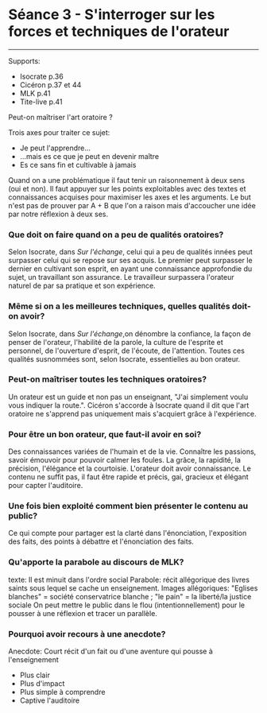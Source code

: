 # Séance 3 - S'interroger sur les forces et techniques de l'orateur

------

Supports:
* Isocrate p.36
* Cicéron p.37 et 44
* MLK p.41
* Tite-live p.41
  

Peut-on maîtriser l'art oratoire ?

Trois axes pour traiter ce sujet:
* Je peut l'apprendre...
* ...mais es ce que je peut en devenir maître
* Es ce sans fin et cultivable à jamais

Quand on a une problématique il faut tenir un raisonnement à deux sens (oui et non). Il faut appuyer sur les points exploitables avec des textes et connaissances acquises pour maximiser les axes et les arguments. Le but n'est pas de prouver par A + B que l'on a raison mais d'accoucher une idée par notre réflexion à deux ses. 


### Que doit on faire quand on a peu de qualités oratoires?
Selon Isocrate, dans *Sur l'échange*, celui qui a peu de qualités innées peut surpasser celui qui se repose sur ses acquis. Le premier peut surpasser le dernier en cultivant son esprit, en ayant une connaissance approfondie du sujet, un travaillant son assurance. Le travailleur surpassera l'orateur naturel de par sa pratique et son expérience.

### Même si on a les meilleures techniques, quelles qualités doit-on avoir?
Selon Isocrate, dans *Sur l'échange*,on dénombre la confiance, la façon de penser de l'orateur, l'habilité de la parole, la culture de l'esprite et personnel, de l'ouverture d'esprit, de l'écoute, de l'attention. Toutes ces qualités susnommées sont, selon Isocrate, essentielles au bon orateur.

### Peut-on maîtriser toutes les techniques oratoires? 
Un orateur est un guide et non pas un enseignant, "J'ai simplement voulu vous indiquer la route.". Cicéron s'accorde à Isocrate quand il dit que l'art oratoire ne s'apprend pas uniquement mais s'acquiert grâce à l'expérience.

### Pour être un bon orateur, que faut-il avoir en soi?
Des connaissances variées de l'humain et de la vie. Connaître les passions, savoir émouvoir pour pouvoir calmer les foules. La grâce, la rapidité, la précision, l'élégance et la courtoisie.
L'orateur doit avoir connaissance. Le contenu ne suffit pas, il faut être rapide et précis, gai, gracieux et élégant pour capter l'auditoire.

### Une fois bien exploité comment bien présenter le contenu au public?

Ce qui compte pour partager est la clarté dans l'énonciation, l'exposition des faits, des points à débattre et l'énonciation des faits.

### Qu'apporte la parabole au discours de MLK?

texte: Il est minuit dans l'ordre social
Parabole: récit allégorique des livres saints sous lequel se cache un enseignement.
Images allégoriques: "Eglises blanches" = société conservatrice blanche ; "le pain" = la liberté/la justice sociale
On peut mettre le public dans le flou (intentionnellement) pour le pousser à une réflexion et tracer un parallèle.

### Pourquoi avoir recours à une anecdote?

Anecdote: Court récit d'un fait ou d'une aventure qui pousse à l'enseignement

* Plus clair
* Plus d'impact
* Plus simple à comprendre
* Captive l'auditoire